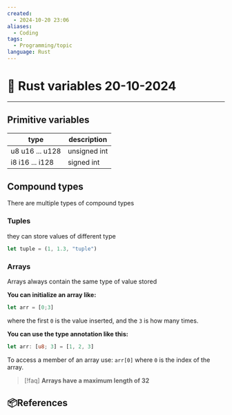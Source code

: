 ```yaml
---
created:
  - 2024-10-20 23:06
aliases:
  - Coding
tags:
  - Programming/topic
language: Rust
---
```

# 📃 Rust variables 20-10-2024

---

## Primitive variables

| type            | description  |
| --------------- | ------------ |
| u8 u16 ... u128 | unsigned int |
| i8 i16 ... i128 | signed int   |

## Compound types
There are multiple types of compound types

### Tuples 
they can store values of different type
```rust
let tuple = (1, 1.3, "tuple")
```

### Arrays
Arrays always contain the same type of value stored

**You can initialize an array like:**
```rust
let arr = [0;3]
```
where the first `0` is the value inserted, and the `3` is how many times.

**You can use the type annotation like this:**
```rust
let arr: [u8; 3] = [1, 2, 3]
```

To access a member of an array use: `arr[0]` where `0` is the index of the array.

> [!faq] **Arrays have a maximum length of 32**

## 📦References 
